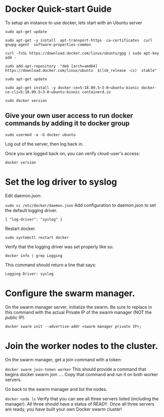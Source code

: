 # Docker Quick-start Guide
To setup an instance to use docker, lets start with an Ubuntu server 


`sudo apt-get update`

`sudo apt-get -y install 
  apt-transport-https 
  ca-certificates 
  curl 
  gnupg-agent 
  software-properties-common`
  
  
  `curl -fsSL https://download.docker.com/linux/ubuntu/gpg | sudo apt-key add -`


`sudo add-apt-repository 
  "deb [arch=amd64] https://download.docker.com/linux/ubuntu 
  $(lsb_release -cs) 
  stable"`
  
  
  ```sudo apt-get update```
  
  `sudo apt-get install -y docker-ce=5:18.09.5~3-0~ubuntu-bionic docker-ce-cli=5:18.09.5~3-0~ubuntu-bionic containerd.io`
  
  `sudo docker version`
  
  ## Give your own user access to run docker commands by adding it to docker group
  

`sudo usermod -a -G docker ubuntu`

Log out of the server, then log back in.

Once you are logged back on, you can verify cloud-user's access:

`docker version`

# Set the log driver to syslog
Edit daemon.json:

`sudo vi /etc/docker/daemon.json`
Add configuration to daemon.json to set the default logging driver.

`{
  "log-driver": "syslog"
}`

Restart docker.

`sudo systemctl restart docker`

Verify that the logging driver was set properly like so:

`docker info | grep Logging`

This command should return a line that says:

`Logging Driver: syslog`


# Configure the swarm manager.
On the swarm manager server, initialize the swarm. Be sure to replace <swarm manager private IP> in this command with the actual Private IP of the swarm manager (NOT the public IP).

`docker swarm init --advertise-addr <swarm manager private IP>;`


# Join the worker nodes to the cluster.
On the swarm manager, get a join command with a token:

`docker swarm join-token worker`
This should provide a command that begins docker swarm join .... Copy that command and run it on both worker servers.

Go back to the swarm manager and list the nodes.

`docker node ls`
Verify that you can see all three servers listed (including the manager). All three should have a status of READY. Once all three servers are ready, you have built your own Docker swarm cluster!

